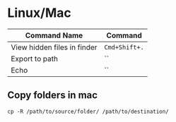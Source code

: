 # Linux/Mac
| Command Name                | Command       |
|-----------------------------|---------------|
| View hidden files in finder | `Cmd+Shift+.` |
| Export to path              | ``            |
| Echo                        | ``            |



## Copy folders in mac
    cp -R /path/to/source/folder/ /path/to/destination/